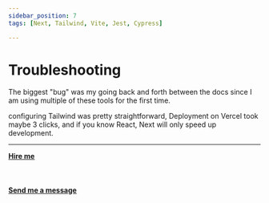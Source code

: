```yaml
---
sidebar_position: 7
tags: [Next, Tailwind, Vite, Jest, Cypress]

---
```


# Troubleshooting

The biggest "bug" was my going back and forth between the docs since I am using multiple of these tools for the first time.

configuring Tailwind was pretty straightforward, Deployment on Vercel took maybe 3 clicks, and if you know React, Next will only speed up development.

<hr></hr>

<a href="https://calendly.com/mattherzog/business-chat" target="_blank"><b><u>Hire me</u></b></a>
<br></br>
<br></br>
<a href="mailto:matt@mattherzog.me" target="_blank"><b><u>Send me a message</u></b></a>